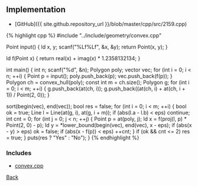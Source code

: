 

## Implementation

- [GitHub]({{ site.github.repository_url }}/blob/master/cpp/src/2159.cpp)

{% highlight cpp %}
#include "../include/geometry/convex.cpp"

Point input() {
  ld x, y;
  scanf("%Lf%Lf", &x, &y);
  return Point(x, y);
}

ld f(Point x) {
  return real(x) + imag(x) * 1.2358132134;
}

int main() {
  int n;
  scanf("%d", &n);
  Polygon poly;
  vector<ld> vec;
  for (int i = 0; i < n; ++i) {
    Point p = input();
    poly.push_back(p);
    vec.push_back(f(p));
  }
  Polygon ch = convex_hull(poly);
  const int m = ch.size();
  Polygon g;
  for (int i = 0; i < m; ++i) {
    g.push_back(at(ch, i));
    g.push_back((at(ch, i) + at(ch, i + 1)) / Point(2, 0));
  }

  sort(begin(vec), end(vec));
  bool res = false;
  for (int i = 0; i < m; ++i) {
    bool ok = true;
    Line l = Line(at(g, i), at(g, i + m));
    if (abs(l.a - l.b) < eps) continue;
    int cnt = 0;
    for (int j = 0; j < n; ++j) {
      Point p = at(poly, j);
      ld x = f(proj(l, p) * Point(2, 0) - p);
      ld y = *lower_bound(begin(vec), end(vec), x - eps);
      if (abs(x - y) > eps) ok = false;
      if (abs(x - f(p)) < eps) ++cnt;
    }
    if (ok && cnt <= 2) res = true;
  }
  puts(res ? "Yes" : "No");
}
{% endhighlight %}

### Includes

- [convex.cpp](../include/geometry/convex)

[Back](..)
